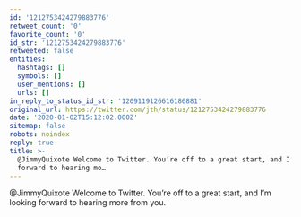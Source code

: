 ```yaml
---
id: '1212753424279883776'
retweet_count: '0'
favorite_count: '0'
id_str: '1212753424279883776'
retweeted: false
entities:
  hashtags: []
  symbols: []
  user_mentions: []
  urls: []
in_reply_to_status_id_str: '1209119126616186881'
original_url: https://twitter.com/jth/status/1212753424279883776
date: '2020-01-02T15:12:02.000Z'
sitemap: false
robots: noindex
reply: true
title: >-
  @JimmyQuixote Welcome to Twitter. You’re off to a great start, and I’m looking
  forward to hearing mo…
---
```


@JimmyQuixote Welcome to Twitter. You’re off to a great start, and I’m looking forward to hearing more from you.